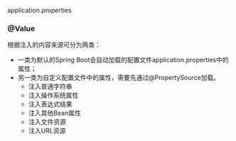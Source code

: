 application.properties


### @Value

根据注入的内容来源可分为两类：

* 一类为默认的Spring Boot会自动加载的配置文件application.properties中的属性；
* 另一类为自定义配置文件中的属性，需要先通过@PropertySource加载。
    * 注入普通字符串
    * 注入操作系统属性
    * 注入表达式结果
    * 注入其他Bean属性
    * 注入文件资源
    * 注入URL资源
